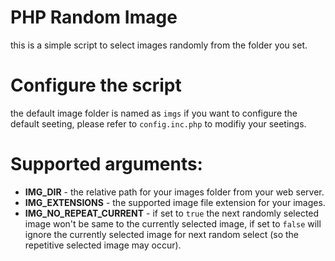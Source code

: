 # PHP Random Image
this is a simple script to select images randomly from the folder you set.
# Configure the script
the default image folder is named as `imgs` if you want to configure the default seeting, please refer to `config.inc.php` to modifiy your seetings.
# Supported arguments:
- **IMG_DIR** - the relative path for your images folder from your web server.
- **IMG_EXTENSIONS** - the supported image file extension for your images.
- **IMG_NO_REPEAT_CURRENT** - if set to `true` the next randomly selected image won't be same to the currently selected image, if set to `false` will ignore the currently selected image for next random select (so the repetitive selected image may occur).